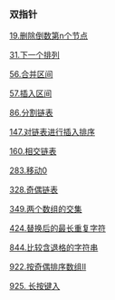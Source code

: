 ### 双指针

<a href="all_note/19. 删除倒数第n个节点.md">19.删除倒数第n个节点</a> 

<a href="all_note/31.下一个排列">31.下一个排列</a> 

<a href="all_note/56.合并区间.md">56.合并区间</a> 

<a href="all_note/57.插入区间.md">57.插入区间</a>

<a href="all_note/86.分割链表.md">86.分割链表</a> 

<a href="all_note/147.对链表进行插入排序.md">147.对链表进行插入排序</a> 

<a href="all_note/160.相交链表.md">160.相交链表</a> 

<a href="all_note/283.移动0.md">283.移动0</a>

<a href="all_note/328. 奇偶链表.md">328.奇偶链表</a>

<a href="all_note/349.两个数组的交集.md">349.两个数组的交集</a>

<a href="all_note/424.替换后的最长重复字符.md">424.替换后的最长重复字符</a>

<a href="all_note\844. 比较含退格的字符串.md">844.比较含退格的字符串</a>

<a href="all_note/922.按奇偶排序数组II.md">922.按奇偶排序数组II</a>

<a href="all_note/925. 长按键入.md">925. 长按键入</a>

